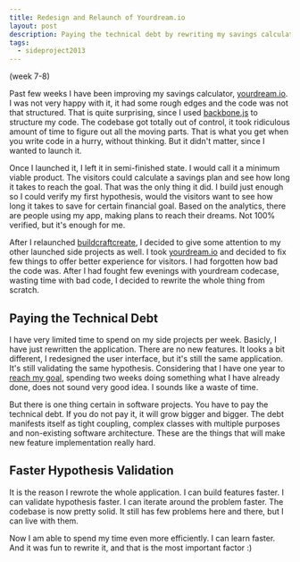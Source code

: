 ```yaml
---
title: Redesign and Relaunch of Yourdream.io
layout: post
description: Paying the technical debt by rewriting my savings calculator app, yourdream.io
tags:
  - sideproject2013
---
```

(week 7-8)

Past few weeks I have been improving my savings calculator, [yourdream.io](http://www.yourdream.io).
I was not very happy with it, it had some rough edges and the code was not that structured. That is quite
surprising,  since I used [backbone.js](http://documentcloud.github.com/backbone/) to structure my code.
The codebase got totally out of control, it took ridiculous amount of time to figure out all the moving parts.
That is what you get when you write code in a hurry, without thinking. But it didn't matter, since I wanted to launch it.

Once I launched it, I left it in semi-finished state. I would call it a minimum viable product.
The visitors could calculate a savings plan and see how long it takes to reach the goal. That was the only thing it did.
I build just enough so I could verify my first hypothesis, would the visitors want to see how long it takes to save for certain financial goal.
Based on the analytics, there are people using my app, making plans to reach their dreams. Not 100% verified, but
it's enough for me.

After I relaunched [buildcraftcreate](http://www.buildcraftcreate.com), I decided to give some attention to my other launched side projects as well.
I took [yourdream.io](http://www.yourdream.io) and decided to fix few things to offer better experience for visitors. I had forgotten how bad the code was.
After I had fought few evenings with yourdream codecase, wasting time with bad code, I decided to rewrite the whole thing from scratch.

## Paying the Technical Debt ##

I have very limited time to spend on my side projects per week. Basicly, I have just rewritten the application.
There are no new features. It looks a bit different, I redesigned the user interface, but it's still the same application.
It's still validating the same hypothesis. Considering that I have one year to [reach my goal](http://rebelcode.net/2013/01/01/in-2013-i-will-build-a-side-project-that-generates-income.html),
spending two weeks doing something what I have already done, does not sound very good idea. I sounds like a waste of time.

But there is one thing certain in software projects. You have to pay the technical debt. If you do not pay it,
it will grow bigger and bigger. The debt manifests itself as tight coupling, complex classes with multiple purposes and
non-existing software architecture. These are the things that will make new feature implementation really hard.

## Faster Hypothesis Validation ##

It is the reason I rewrote the whole application. I can build features faster. I can validate hypothesis faster.
I can iterate around the problem faster. The codebase is now pretty solid. It still has few problems here and there,
but I can live with them.

Now I am able to spend my time even more efficiently. I can learn faster. And it was fun to rewrite it, and that is the most important factor :)

